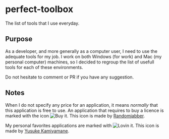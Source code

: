 perfect-toolbox
===============

The list of tools that I use everyday.

## Purpose

As a developer, and more generally as a computer user, I need to use the adequate tools for my job.
I work on both Windows (for work) and Mac (my personal computer) machines, so I decided to regroup the list of usefull tools for each of these environments.

Do not hesitate to comment or PR if you have any suggestion.


## Notes

When I do not specify any price for an application, it means *normally* that this application is free to use.
An application that requires to buy a licence is marked with the icon ![Buy it](http://cdn1.iconfinder.com/data/icons/Sizicons/12x12/dollar.png "Buy it"). This icon is made by [Randomjabber](http://www.randomjabber.com).

My personal favorites applications are marked with ![Lovin it](http://cdn1.iconfinder.com/data/icons/diagona/icon/10/032.png "Lovin it"). This icon is made by [Yusuke Kamiyamane](http://p.yusukekamiyamane.com/).
